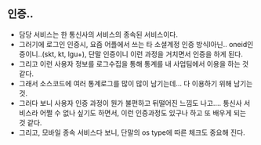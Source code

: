 ## 인증.. 
- 담당 서비스는 한 통신사의 서비스의 종속된 서비스이다. 
- 그러기에 로그인 인증시, 요즘 어플에서 쓰는 타 소셜계정 인증 방식l아닌..  oneid인증이니..(skt, kt, lgu+), 단말 인증이니 이런 과정을 거치면서
인증을 하게 된다.
- 그리고 이런 사용자 정보를 로그수집을 통해 통계를 내 사업팀에서 이용을 하는 것 같다.
- 그래서 소스코드에 여러 통계로그를 많이 많이 남기는데... 다 이용하기 위해 남기는 것. 
- 그러다 보니 사용자 인증 과정이 뭔가 불편하고 뒤떨어진 느낌도 나고.... 통신사 서비스라 어쩔 수 없나 싶기도 하면서, 이런 인증과정도 있구나 하고 또 배우게 되는 것 같다. 
- 그리고, 모바일 종속 서비스다 보니, 단말의 os type에 따른 체크도 중요해 진다.   
